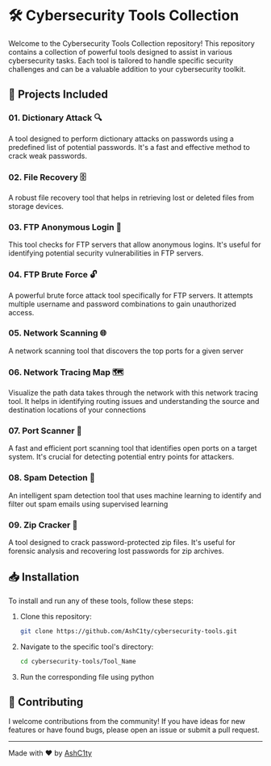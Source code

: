 # 🛠️ Cybersecurity Tools Collection

Welcome to the Cybersecurity Tools Collection repository! This repository contains a collection of powerful tools designed to assist in various cybersecurity tasks. Each tool is tailored to handle specific security challenges and can be a valuable addition to your cybersecurity toolkit.

## 🌟 Projects Included

### 01. Dictionary Attack 🔍
A tool designed to perform dictionary attacks on passwords using a predefined list of potential passwords. It's a fast and effective method to crack weak passwords.

### 02. File Recovery 🗄️
A robust file recovery tool that helps in retrieving lost or deleted files from storage devices.

### 03. FTP Anonymous Login 🚪
This tool checks for FTP servers that allow anonymous logins. It's useful for identifying potential security vulnerabilities in FTP servers.

### 04. FTP Brute Force 🔓
A powerful brute force attack tool specifically for FTP servers. It attempts multiple username and password combinations to gain unauthorized access.

### 05. Network Scanning 🌐
A network scanning tool that discovers the top ports for a given server

### 06. Network Tracing Map 🗺️
Visualize the path data takes through the network with this network tracing tool. It helps in identifying routing issues and understanding the source and destination locations of your connections

### 07. Port Scanner 📡
A fast and efficient port scanning tool that identifies open ports on a target system. It's crucial for detecting potential entry points for attackers.

### 08. Spam Detection 📧
An intelligent spam detection tool that uses machine learning to identify and filter out spam emails using supervised learning

### 09. Zip Cracker 🔐
A tool designed to crack password-protected zip files. It's useful for forensic analysis and recovering lost passwords for zip archives.

## 📥 Installation

To install and run any of these tools, follow these steps:

1. Clone this repository:
    ```bash
    git clone https://github.com/AshC1ty/cybersecurity-tools.git
    ```
2. Navigate to the specific tool's directory:
    ```bash
    cd cybersecurity-tools/Tool_Name
    ```
3. Run the corresponding file using python

## 🤝 Contributing

I welcome contributions from the community! If you have ideas for new features or have found bugs, please open an issue or submit a pull request.

---

Made with ❤️ by [AshC1ty](https://github.com/AshC1ty)
